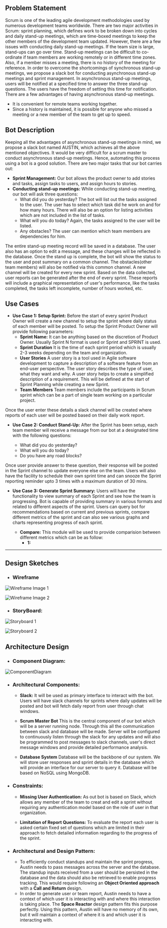 ## Problem Statement
Scrum is one of the leading agile development methodologies used by numerous development teams worldwide. There are two major activities in Scrum: sprint planning, which defines work to be broken down into cycles and daily stand-up meetings, which are time-boxed meetings to keep the other members of the development team updated. However, there are a few issues with conducting daily stand-up meetings. If the team size is large, stand-ups can go over time. Stand-up meetings can be difficult to co-ordinate if team members are working remotely or in different time zones. Also, if a member misses a meeting, there is no history of the meeting for reference. In order to overcome the shortcomings of synchronous  stand-up meetings, we propose a slack bot for conducting asynchronous stand-up meetings and sprint management. In asynchronous stand-up meetings, users will be notified at a specified time to answer the three stand-up questions. The users have the freedom of setting this time for notification. There are a few advantages of having asynchronous stand-up meetings.
* It is convenient for remote teams working together. 
* Since a history is maintained, it is possible for anyone who missed a meeting or a new member of the team to get up to speed.

## Bot Description
Keeping all the advantages of asynchronous stand-up meetings in mind, we propose a slack bot named AUSTIN, which achieves all the above mentioned objectives. It would be very difficult for a scrum master to conduct asynchronous stand-up meetings. Hence, automating this process using a bot is a good solution. There are two major tasks that our bot carries out: 
* **Sprint Management:** Our bot allows the product owner to add stories and tasks, assign tasks to users, and assign hours to stories. 
* **Conducting stand-up meetings:** While conducting stand-up meeting, our bot will ask three questions: 
	* What did you do yesterday? The bot will list out the tasks assigned to the user. The user has to select which task did he work 	on and for how many hours. There will also be an option for listing activities which are not included in the list of tasks.
	* What will you do today? Again, the tasks assigned to the user will be listed.
	* Any obstacles? The user can mention which team members are dependencies for him.
	
The entire stand-up meeting record will be saved in a database. The user also has an option to edit a message, and these changes will be reflected in the database. Once the stand up is complete, the bot will show the status to the user and post summary on a common channel. The obstacles(other team members) will also be notified via this common channel. A new channel will be created for every new sprint. Based on the data collected, user reports can be generated after the end of every sprint. These reports will include a graphical representation of user's performance, like the tasks completed, the tasks left incomplete, number of hours worked, etc.

## Use Cases

* **Use Case 1: Setup Sprint:** Before the start of every sprint Product Owner will create a new channel to setup the sprint where daily status of each member will be posted. To setup the Sprint Product Owner will provide following parameters:
	* **Sprint Name:** It can be anything based on the discretion of Product Owner. Usually Sprint N format is used or Sprint <DATE> and SPRINT <PURPOSE> is used.
	* **Sprint Duration** It is the time of each sprint period which is usually 2-3 weeks depending on the team and organization.
	* **User Stories** A user story is a tool used in Agile software development to capture a description of a software feature from an end-user perspective. The user story describes the type of user, what they want and why. A user story helps to create a simplified description of a requirement. This will be defined at the start of Sprint Planning while creating a new Sprint.
	* **Team Members** Team members include the participants in Scrum sprint which can be a part of single team working on a particular project. 

Once the user enter these details a slack channel will be created where reports of each user will be posted based on their daily work report.

* **Use Case 2: Conduct Stand-Up:** After the Sprint has been setup, each team member will receive a message from our bot at a designated time with the following questions:

	* What did you do yesterday?
	* What will you do today?
	* Do you have any road blocks?

Once user provide answer to these question, their response will be posted in the Sprint channel to update everyone else on the team. Users will also have the facility to schedule their own sprint time and can snooze the Sprint reporting reminder upto 3 times with a maximum duration of 30 mins.

* **Use Case 3: Generate Sprint Summary:** Users will have the functionality to view summary of each Sprint and see how the team is progressing. Bot is capable of providing summary in various formats and related to different aspects of the sprint. Users can query bot for recommendations based on current and previous sprints, compare different metrics of the sprint and can also see various graphs and charts representing progress of each sprint. 

	* **Compare:** This module will be used to provide comparision between different metrics which can be as follow:
		* **1:**

___________

## Design Sketches

* ### Wireframe


![Wireframe Image 1](https://github.ncsu.edu/dsuri/CSC510-Project/blob/master/Milestone1/wireframe1.PNG)


![Wireframe Image 2](https://github.ncsu.edu/dsuri/CSC510-Project/blob/master/Milestone1/wireframe2.PNG) 


* ### StoryBoard:


![Storyboard 1](https://github.ncsu.edu/dsuri/CSC510-Project/blob/master/Milestone1/storyboard1.PNG)

![Storyboard 2](https://github.ncsu.edu/dsuri/CSC510-Project/blob/master/Milestone1/storyboard2.PNG)


## Architecture Design

* ### Component Diagram:

![ComponentDiagram](https://github.ncsu.edu/dsuri/CSC510-Project/blob/master/Milestone1/ComponentDiagram.png)

* ### Architectural Components:

	* **Slack:** It will be used as primary interface to interact with the bot. Users will have slack channels for sprints where daily updates will be posted and bot will fetch daily report from user through chat windows. 

	* **Scrum Master Bot** This is the central component of our bot which will be a server running node. Through this all the communication between slack and database will be made. Server will be configured to continuously listen through the slack for any updates and will also be programmed to post messages to slack channels, user's direct message windows and provide detailed performance analysis.

	* **Database System** Database will be the backbone of our system. We will store user responses and sprint details in the database which will provide an interface for our server to query it. Database will be based on NoSQL using MongoDB.

* ### Constraints:
	* **Missing User Authentication:** As out bot is based on Slack, which allows any member of the team to creat and edit a sprint without requiring any authentication model based on the role of user in that organization.

	* **Limitation of Report Questions:** To evaluate the report each user is asked certain fixed set of questions which are limited in their approach to fetch detailed information regarding to the progress of the sprint.


* ### Architectural and Design Pattern: 
	* To efficiently conduct standups and maintain the sprint progress, Austin needs to pass messages across the server and the database. The standup inputs received from a user should be persisted in the database and the data should also be retrieved to enable progress tracking. This would require following an **Object Oriented approach** with a **Call and Return** design.
	* In order to generate user or team report, Austin needs to have a context of which user it is interacting with and where this interaction is taking place. The **Space Reactor** design pattern fits this purpose perfectly. Using this pattern, Austin will have no memory of its own, but it will maintain a context of where it is and which user it is interacting with.
